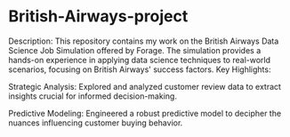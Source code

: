 # British-Airways-project
Description:  This repository contains my work on the British Airways Data Science Job Simulation offered by Forage. The simulation provides a hands-on experience in applying data science techniques to real-world scenarios, focusing on British Airways' success factors.
Key Highlights:

Strategic Analysis: Explored and analyzed customer review data to extract insights crucial for informed decision-making.

Predictive Modeling: Engineered a robust predictive model to decipher the nuances influencing customer buying behavior.
